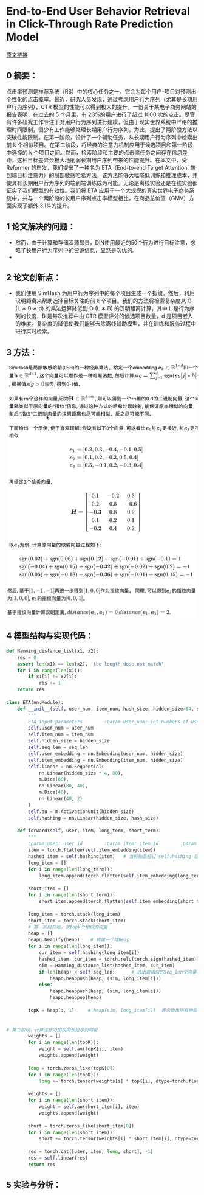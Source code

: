 # End-to-End User Behavior Retrieval in Click-Through Rate Prediction Model
[原文链接](https://arxiv.org/abs/1708.05123)
## 0 摘要：
点击率预测是推荐系统（RS）中的核心任务之一。它会为每个用户-项目对预测出个性化的点击概率。最近，研究人员发现，通过考虑用户行为序列（尤其是长期用户行为序列），CTR 模型的性能可以得到极大的提升。一份关于某电子商务网站的报告表明，在过去的 5 个月里，有 23%的用户进行了超过 1000 次的点击。尽管有许多研究工作专注于对用户行为序列进行建模，但由于现实世界系统中严格的推理时间限制，很少有工作能够处理长期用户行为序列。为此，提出了两阶段方法以突破性能限制。在第一阶段，设计了一个辅助任务，从长期用户行为序列中检索出前 k 个相似项目。在第二阶段，将经典的注意力机制应用于候选项目和第一阶段中选择的 k 个项目之间。然而，检索阶段和主要的点击率任务之间存在信息差距。这种目标差异会极大地削弱长期用户序列带来的性能提升。在本文中，受 Reformer 的启发，我们提出了一种名为 ETA（End-to-end Target Attention, 端到端目标注意力）的局部敏感哈希方法，该方法能够大幅降低训练和推理成本，并使具有长期用户行为序列的端到端训练成为可能。无论是离线实验还是在线实验都证实了我们模型的有效性。我们将 ETA 应用于一个大规模的真实世界电子商务系统中，并与一个两阶段的长用户序列点击率模型相比，在商品总价值（GMV）方面实现了额外 3.1%的提升。
## 1 论文解决的问题：
* 然而，由于计算和存储资源昂贵，DIN使用最近的50个行为进行目标注意，忽略了长用户行为序列中的资源信息，显然是次优的。
* 
## 2 论文创新点：
* 我们使用 SimHash 为用户行为序列中的每个项目生成一个指纹。然后，利用汉明距离来帮助选择目标关注的前 k 个项目。我们的方法将检索复杂度从 O (L ∗ B ∗ d) 的乘法运算降低到 O (L ∗ B) 的汉明距离计算，其中 L 是行为序列的长度，B 是每次推荐中由 CTR 模型评分的候选项目数量，d 是项目嵌入的维度。复杂度的降低使我们能够去除离线辅助模型，并在训练和服务过程中进行实时检索。

## 3 方法：
![输入图片说明](/imgs/2025-07-18/vALe0H8yIPfTtONK.png)
![输入图片说明](/imgs/2025-07-18/wITSfqKHWGcsdONf.png)
## 4 模型结构与实现代码：
```Python
def Hamming_distance_list(x1, x2):  
    res = 0  
    assert len(x1) == len(x2), 'the length dose not match'  
    for i in range(len(x1)):  
        if x1[i] != x2[i]:  
            res += 1  
    return res  
  
class ETA(nn.Module):  
    def __init__(self, user_num, item_num, hash_size, hidden_size=64, seq_len=100):  
        """  
        ETA input parameters        :param user_num: int numbers of users        :param item_num: int numbers of items        :param hidden_size: embedding_size        :param hash_size: the dimension of hashed vector:param seq_len: length of sub-sequence        """        super(ETA, self).__init__()  
        self.user_num = user_num  
        self.item_num = item_num  
        self.hidden_size = hidden_size  
        self.seq_len = seq_len  
        self.user_embedding = nn.Embedding(user_num, hidden_size)  
        self.item_embedding = nn.Embedding(item_num, hidden_size)  
        self.linear = nn.Sequential(  
            nn.Linear(hidden_size * 4, 80),  
            m.Dice(80),  
            nn.Linear(80, 40),  
            m.Dice(40),  
            nn.Linear(40, 2)  
        )  
        self.au = m.ActivationUnit(hidden_size)  
        self.hashing = nn.Linear(hidden_size, hash_size)  
  
    def forward(self, user, item, long_term, short_term):  
        """  
        :param user: user id        :param item: item id        :param long_term: long-term behavior sequence        :param short_term: short-term behavior sequence        """        user = torch.flatten(self.user_embedding(user))  
        item = torch.flatten(self.item_embedding(item))  
        hashed_item = self.hashing(item)   # 当前物品经过 self.hashing 后的哈希向量  
        long_item = []  
        for i in range(len(long_term)):  
            long_item.append(torch.flatten(self.item_embedding(long_term[i])))  
  
        short_item = []  
        for i in range(len(short_term)):  
            short_item.append(torch.flatten(self.item_embedding(short_term[i])))  
  
        long_item = torch.stack(long_item)  
        short_item = torch.stack(short_item)  
        # 第一阶段开始，求topk个相似的向量  
        heap = []  
        heapq.heapify(heap)    # 构建一个堆heap  
        for i in range(len(long_item)):  
            cur_item = self.hashing(long_item[i])  
            hashed_item, cur_item = torch.relu(torch.sign(hashed_item)), torch.relu(torch.sign(cur_item)) # 求两个向量的hash表示01表示  
            sim = Hamming_distance_list(hashed_item, cur_item)  
            if len(heap) < self.seq_len:      # 选出最相似的seq_len个向量  
                heapq.heappush(heap, (sim, long_item[i]))  
            else:  
                heapq.heappush(heap, (sim, long_item[i]))  
                heapq.heappop(heap)  
  
        topK = heap[:, 1]     # heap(sim, long_item[i])  表示取出所有物品向量    
          
          
# 第二阶段，计算注意力加权的长短序列向量  
        weights = []  
        for i in range(len(topK)):  
            weight = self.au(topK[i], item)  
            weights.append(weight)  
  
        long = torch.zeros_like(topK[0])  
        for i in range(len(topK)):  
            long += torch.tensor(weights[i] * topK[i], dtype=torch.float32)   #输出加权求和的向量  
  
        weights = []  
        for i in range(len(short_item)):  
            weight = self.au(short_item[i], item)  
            weights.append(weight)  
  
        short = torch.zeros_like(short_item[0])  
        for i in range(len(short_item)):  
            short += torch.tensor(weights[i] * short_item[i], dtype=torch.float32)  
  
        res = torch.cat([user, item, long, short], -1)  
        res = self.linear(res)  
        return res
```


## 5 实验与分析：

<!--stackedit_data:
eyJoaXN0b3J5IjpbMTEyMzEyNjk1NSwxNzAzNzQzMDkzXX0=
-->